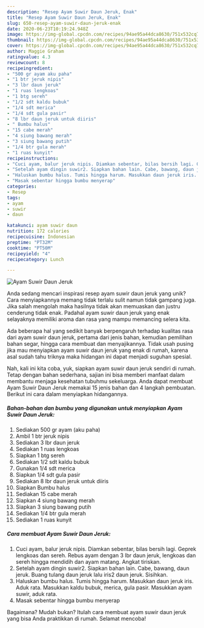```yaml
---
description: "Resep Ayam Suwir Daun Jeruk, Enak"
title: "Resep Ayam Suwir Daun Jeruk, Enak"
slug: 650-resep-ayam-suwir-daun-jeruk-enak
date: 2020-06-23T10:19:24.948Z
image: https://img-global.cpcdn.com/recipes/94ae95a44dca8630/751x532cq70/ayam-suwir-daun-jeruk-foto-resep-utama.jpg
thumbnail: https://img-global.cpcdn.com/recipes/94ae95a44dca8630/751x532cq70/ayam-suwir-daun-jeruk-foto-resep-utama.jpg
cover: https://img-global.cpcdn.com/recipes/94ae95a44dca8630/751x532cq70/ayam-suwir-daun-jeruk-foto-resep-utama.jpg
author: Maggie Graham
ratingvalue: 4.3
reviewcount: 8
recipeingredient:
- "500 gr ayam aku paha"
- "1 btr jeruk nipis"
- "3 lbr daun jeruk"
- "1 ruas lengkoas"
- "1 btg sereh"
- "1/2 sdt kaldu bubuk"
- "1/4 sdt merica"
- "1/4 sdt gula pasir"
- "8 lbr daun jeruk untuk diiris"
- " Bumbu halus"
- "15 cabe merah"
- "4 siung bawang merah"
- "3 siung bawang putih"
- "1/4 btr gula merah"
- "1 ruas kunyit"
recipeinstructions:
- "Cuci ayam, balur jeruk nipis. Diamkan sebentar, bilas bersih lagi. Geprek lengkoas dan sereh. Rebus ayam dengan 3 lbr daun jeruk, lengkoas dan sereh hingga mendidih dan ayam matang. Angkat tiriskan."
- "Setelah ayam dingin suwir2. Siapkan bahan lain. Cabe, bawang, daun jeruk. Buang tulang daun jeruk lalu iris2 daun jeruk. Sisihkan."
- "Haluskan bumbu halus. Tumis hingga harum. Masukkan daun jeruk iris. Aduk rata. Masukkan kaldu bubuk, merica, gula pasir. Masukkan ayam suwir, aduk rata."
- "Masak sebentar hingga bumbu menyerap"
categories:
- Resep
tags:
- ayam
- suwir
- daun

katakunci: ayam suwir daun 
nutrition: 172 calories
recipecuisine: Indonesian
preptime: "PT32M"
cooktime: "PT50M"
recipeyield: "4"
recipecategory: Lunch

---
```



![Ayam Suwir Daun Jeruk](https://img-global.cpcdn.com/recipes/94ae95a44dca8630/751x532cq70/ayam-suwir-daun-jeruk-foto-resep-utama.jpg)

Anda sedang mencari inspirasi resep ayam suwir daun jeruk yang unik? Cara menyiapkannya memang tidak terlalu sulit namun tidak gampang juga. Jika salah mengolah maka hasilnya tidak akan memuaskan dan justru cenderung tidak enak. Padahal ayam suwir daun jeruk yang enak selayaknya memiliki aroma dan rasa yang mampu memancing selera kita.

Ada beberapa hal yang sedikit banyak berpengaruh terhadap kualitas rasa dari ayam suwir daun jeruk, pertama dari jenis bahan, kemudian pemilihan bahan segar, hingga cara membuat dan menyajikannya. Tidak usah pusing jika mau menyiapkan ayam suwir daun jeruk yang enak di rumah, karena asal sudah tahu triknya maka hidangan ini dapat menjadi suguhan spesial.




Nah, kali ini kita coba, yuk, siapkan ayam suwir daun jeruk sendiri di rumah. Tetap dengan bahan sederhana, sajian ini bisa memberi manfaat dalam membantu menjaga kesehatan tubuhmu sekeluarga. Anda dapat membuat Ayam Suwir Daun Jeruk memakai 15 jenis bahan dan 4 langkah pembuatan. Berikut ini cara dalam menyiapkan hidangannya.

<!--inarticleads1-->

##### Bahan-bahan dan bumbu yang digunakan untuk menyiapkan Ayam Suwir Daun Jeruk:

1. Sediakan 500 gr ayam (aku paha)
1. Ambil 1 btr jeruk nipis
1. Sediakan 3 lbr daun jeruk
1. Sediakan 1 ruas lengkoas
1. Siapkan 1 btg sereh
1. Sediakan 1/2 sdt kaldu bubuk
1. Gunakan 1/4 sdt merica
1. Siapkan 1/4 sdt gula pasir
1. Sediakan 8 lbr daun jeruk untuk diiris
1. Siapkan  Bumbu halus
1. Sediakan 15 cabe merah
1. Siapkan 4 siung bawang merah
1. Siapkan 3 siung bawang putih
1. Sediakan 1/4 btr gula merah
1. Sediakan 1 ruas kunyit




<!--inarticleads2-->

##### Cara membuat Ayam Suwir Daun Jeruk:

1. Cuci ayam, balur jeruk nipis. Diamkan sebentar, bilas bersih lagi. Geprek lengkoas dan sereh. Rebus ayam dengan 3 lbr daun jeruk, lengkoas dan sereh hingga mendidih dan ayam matang. Angkat tiriskan.
1. Setelah ayam dingin suwir2. Siapkan bahan lain. Cabe, bawang, daun jeruk. Buang tulang daun jeruk lalu iris2 daun jeruk. Sisihkan.
1. Haluskan bumbu halus. Tumis hingga harum. Masukkan daun jeruk iris. Aduk rata. Masukkan kaldu bubuk, merica, gula pasir. Masukkan ayam suwir, aduk rata.
1. Masak sebentar hingga bumbu menyerap




Bagaimana? Mudah bukan? Itulah cara membuat ayam suwir daun jeruk yang bisa Anda praktikkan di rumah. Selamat mencoba!
